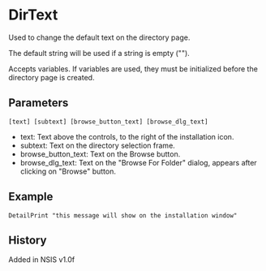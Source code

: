 # DirText

Used to change the default text on the directory page.

The default string will be used if a string is empty ("").

Accepts variables. If variables are used, they must be initialized before the directory page is created.

## Parameters

    [text] [subtext] [browse_button_text] [browse_dlg_text]

* text: Text above the controls, to the right of the installation icon.
* subtext: Text on the directory selection frame.
* browse\_button\_text: Text on the Browse button.
* browse\_dlg\_text: Text on the "Browse For Folder" dialog, appears after clicking on "Browse" button.

## Example

	DetailPrint "this message will show on the installation window"

## History

Added in NSIS v1.0f
